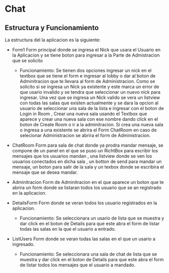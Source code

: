 # Chat

## Estructura y Funcionamiento
La estructura del la aplicacion es la siguiente:

- Form1 Form principal donde se ingresa el Nick que usara el Usuario en la Aplicacion y se tiene boton para ingresar a la Parte de Admistracion que se solicito

  - Funcionamiento: Se tienen dos opciones ingresar un nick en el textbox que se tiene el form e ingresar al lobby o dar al boton de Adminitracion que te llevara al form de Administracion. Como se solicito si se ingresa un Nick ya existente y este marca un error de que usario invalido y se tendra que seleccionar un nuevo nick para ingresar. Una vez que se ingresa un Nick valido se vera un listview con todas las salas que existen actualmente y se dara la opcion al usuario de seleccionar una sala de la lista e ingresar con el boton de Login in Room , Crear una nueva sala usando el Textbox que aparece y crear una nueva sala con ese nombre dando click en el boton de Create Room o ir a la adminitracion. Si crea una nueva sala o ingresa a una existente se abrira el Form ChatRoom en caso de selecionar Administracion se abrira el form de Administracion.

- ChatRoom Form para sala de chat donde ya prodra mandar mensaje, se compone de un panel en el que se puso un RichtBox para escribir los mensajes que los usuarios mandan , una listview donde se ven los usuarios conectados en dicha sala , un botton  de send para mandar un mensaje, un boton para salir de la sala y un texbox donde se escribira el mensaje que se desea mandar.

- Adminitracion Form de Adminitracion en el que aparece un boton que te abrira un form donde se listaran todos los usuario que se an registrado en la aplicacion.

- DetailsForm Form donde se veran todos los usuario registrados en la aplicacion.
  - Funcionamiento: Se seleccionara un usario de lista que se muestra y dar click en el boton de Details para que este abra el form de listar todas las salas en la que el usuario a entrado.

- ListUsers Form donde se veran todas las salas en el que un usario a ingresado.
  - Funcionamiento: Se seleccionara una sala de chat de lista que se muestra y dar click en el boton de Details para que este abra el form de listar todos los mensajes que el usuario a mandado.

